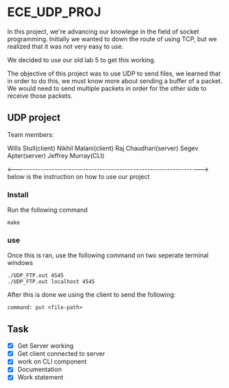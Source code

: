 # ECE_UDP_PROJ
In this project, we're advancing our knowlege in the field of socket programming. Initially we wanted to down the route of using TCP, but we realized that it was not very easy to use.

We decided to use our old lab 5 to get this working.

The objective of this project was to use UDP to send files, we learned that in order to do this, we must know more about sending a buffer of a packet. We would need to send multiple packets in order for the other side to receive those packets.

## UDP project 

Team members:

Wills Stull(client)
Nikhil Malani(client)
Raj Chaudhari(server)
Segev Apter(server)
Jeffrey Murray(CLI)

<------------------------------------------------------------------>
below is the instruction on how to use our project

### Install

Run the following command

```
make
``` 

### use 

Once this is ran, use the following command on two seperate terminal windows

```
./UDP_FTP.out 4545
./UDP_FTP.out localhost 4545
```


After this is done we using the client to send the following:
```
command: put <file-path>
```
## Task

- [x] Get Server working
- [x] Get client connected to server
- [x] work on CLI component
- [x] Documentation
- [x] Work statement
